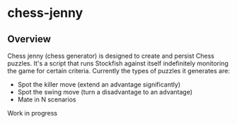 # chess-jenny
## Overview 
Chess jenny (chess generator) is designed to create and persist Chess puzzles. It's a script that runs Stockfish against itself indefinitely monitoring the game for certain criteria. 
Currently the types of puzzles it generates are: 
* Spot the killer move (extend an advantage significantly) 
* Spot the swing move (turn a disadvantage to an advantage) 
* Mate in N scenarios   

Work in progress
